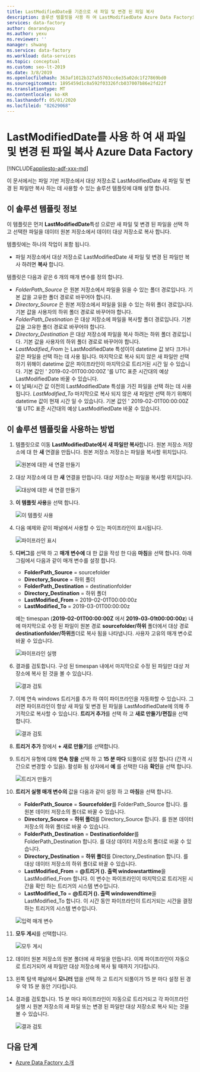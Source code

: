```yaml
---
title: LastModifiedDate를 기준으로 새 파일 및 변경 된 파일 복사
description: 솔루션 템플릿을 사용 하 여 LastModifiedDate Azure Data Factory으로 새 파일 및 변경 된 파일을 복사 하는 방법에 대해 알아봅니다.
services: data-factory
author: dearandyxu
ms.author: yexu
ms.reviewer: ''
manager: shwang
ms.service: data-factory
ms.workload: data-services
ms.topic: conceptual
ms.custom: seo-lt-2019
ms.date: 3/8/2019
ms.openlocfilehash: 363af1012b327a55703cc6e35a02dc1f27869bd0
ms.sourcegitcommit: 1895459d1c8a592f03326fcb037007b86e2fd22f
ms.translationtype: MT
ms.contentlocale: ko-KR
ms.lasthandoff: 05/01/2020
ms.locfileid: "82629068"
---
```

# <a name="copy-new-and-changed-files-by-lastmodifieddate-with-azure-data-factory"></a>LastModifiedDate를 사용 하 여 새 파일 및 변경 된 파일 복사 Azure Data Factory

[!INCLUDE[appliesto-adf-xxx-md](includes/appliesto-adf-xxx-md.md)]

이 문서에서는 파일 기반 저장소에서 대상 저장소로 LastModifiedDate 새 파일 및 변경 된 파일만 복사 하는 데 사용할 수 있는 솔루션 템플릿에 대해 설명 합니다. 

## <a name="about-this-solution-template"></a>이 솔루션 템플릿 정보

이 템플릿은 먼저 **LastModifiedDate**특성 으로만 새 파일 및 변경 된 파일을 선택 하 고 선택한 파일을 데이터 원본 저장소에서 데이터 대상 저장소로 복사 합니다.

템플릿에는 하나의 작업이 포함 됩니다.
- 파일 저장소에서 대상 저장소로 LastModifiedDate 새 파일 및 변경 된 파일만 복사 하려면 **복사** 합니다.

템플릿은 다음과 같은 6 개의 매개 변수를 정의 합니다.
-  *FolderPath_Source* 은 원본 저장소에서 파일을 읽을 수 있는 폴더 경로입니다. 기본 값을 고유한 폴더 경로로 바꾸어야 합니다.
-  *Directory_Source* 은 원본 저장소에서 파일을 읽을 수 있는 하위 폴더 경로입니다. 기본 값을 사용자의 하위 폴더 경로로 바꾸어야 합니다.
-  *FolderPath_Destination* 은 대상 저장소에 파일을 복사할 폴더 경로입니다. 기본 값을 고유한 폴더 경로로 바꾸어야 합니다.
-  *Directory_Destination* 은 대상 저장소에 파일을 복사 하려는 하위 폴더 경로입니다. 기본 값을 사용자의 하위 폴더 경로로 바꾸어야 합니다.
-  *LastModified_From* 는 LastModifiedDate 특성이이 datetime 값 보다 크거나 같은 파일을 선택 하는 데 사용 됩니다.  마지막으로 복사 되지 않은 새 파일만 선택 하기 위해이 datetime 값은 파이프라인이 마지막으로 트리거된 시간 일 수 있습니다. 기본 값인 ' 2019-02-01T00:00:00Z '를 UTC 표준 시간대의 예상 LastModifiedDate 바꿀 수 있습니다. 
-  이 날짜/시간 값 이전의 LastModifiedDate 특성을 가진 파일을 선택 하는 데 사용 됩니다. *LastModified_To* 마지막으로 복사 되지 않은 새 파일만 선택 하기 위해이 datetime 값이 현재 시간 일 수 있습니다.  기본 값인 ' 2019-02-01T00:00:00Z '를 UTC 표준 시간대의 예상 LastModifiedDate 바꿀 수 있습니다. 

## <a name="how-to-use-this-solution-template"></a>이 솔루션 템플릿을 사용하는 방법

1. 템플릿으로 이동 **LastModifiedDate에서 새 파일만 복사**합니다. 원본 저장소 저장소에 대 한 **새** 연결을 만듭니다. 원본 저장소 저장소는 파일을 복사할 위치입니다.

    ![원본에 대한 새 연결 만들기](media/solution-template-copy-new-files-lastmodifieddate/copy-new-files-lastmodifieddate1.png)
    
2. 대상 저장소에 대 한 **새** 연결을 만듭니다. 대상 저장소는 파일을 복사할 위치입니다. 

    ![대상에 대한 새 연결 만들기](media/solution-template-copy-new-files-lastmodifieddate/copy-new-files-lastmodifieddate3.png)

3. **이 템플릿 사용**을 선택 합니다.

    ![이 템플릿 사용](media/solution-template-copy-new-files-lastmodifieddate/copy-new-files-lastmodifieddate4.png)
    
4. 다음 예제와 같이 패널에서 사용할 수 있는 파이프라인이 표시됩니다.

    ![파이프라인 표시](media/solution-template-copy-new-files-lastmodifieddate/copy-new-files-lastmodifieddate5.png)

5. **디버그**를 선택 하 고 **매개 변수에** 대 한 값을 작성 한 다음 **마침**을 선택 합니다.  아래 그림에서 다음과 같이 매개 변수를 설정 합니다.
   - **FolderPath_Source** = sourcefolder
   - **Directory_Source** = 하위 폴더
   - **FolderPath_Destination** = destinationfolder
   - **Directory_Destination** = 하위 폴더
   - **LastModified_From** = 2019-02-01T00:00:00z
   - **LastModified_To** = 2019-03-01T00:00:00z
    
    예는 timespan (**2019-02-01T00:00:00Z** 에서 **2019-03-01t00:00:00z**) 내에 마지막으로 수정 된 파일이 원본 경로 **sourcefolder/하위** 폴더에서 대상 경로 **destinationfolder/하위**폴더로 복사 됨을 나타냅니다.  사용자 고유의 매개 변수로 바꿀 수 있습니다.

    ![파이프라인 실행](media/solution-template-copy-new-files-lastmodifieddate/copy-new-files-lastmodifieddate6.png)

6. 결과를 검토합니다. 구성 된 timespan 내에서 마지막으로 수정 된 파일만 대상 저장소에 복사 된 것을 볼 수 있습니다.

    ![결과 검토](media/solution-template-copy-new-files-lastmodifieddate/copy-new-files-lastmodifieddate7.png)
    
7. 이제 연속 windows 트리거를 추가 하 여이 파이프라인을 자동화할 수 있습니다. 그러면 파이프라인이 항상 새 파일 및 변경 된 파일을 LastModifiedDate에 의해 주기적으로 복사할 수 있습니다.  **트리거 추가**를 선택 하 고 **새로 만들기/편집**을 선택 합니다.

    ![결과 검토](media/solution-template-copy-new-files-lastmodifieddate/copy-new-files-lastmodifieddate8.png)
    
8. **트리거 추가** 창에서 **+ 새로 만들기**를 선택합니다.

9. 트리거 유형에 대해 **연속 창을** 선택 하 고 **15 분 마다** 되풀이로 설정 합니다 (간격 시간으로 변경할 수 있음). 활성화 됨 상자에서 **예** 를 선택한 다음 **확인**을 선택 합니다.

    ![트리거 만들기](media/solution-template-copy-new-files-lastmodifieddate/copy-new-files-lastmodifieddate10.png)    
    
10. **트리거 실행 매개 변수의** 값을 다음과 같이 설정 하 고 **마침**을 선택 합니다.
    - **FolderPath_Source** = **Sourcefolder**를 FolderPath_Source 합니다.  를 원본 데이터 저장소의 폴더로 바꿀 수 있습니다.
    - **Directory_Source** = **하위 폴더**를 Directory_Source 합니다.  를 원본 데이터 저장소의 하위 폴더로 바꿀 수 있습니다.
    - **FolderPath_Destination** = **Destinationfolder**를 FolderPath_Destination 합니다.  를 대상 데이터 저장소의 폴더로 바꿀 수 있습니다.
    - **Directory_Destination** = **하위 폴더**를 Directory_Destination 합니다.  를 대상 데이터 저장소의 하위 폴더로 바꿀 수 있습니다.
    - **LastModified_From** =  **\@트리거 (). 출력 windowstarttime**을 LastModified_From 합니다.  이 변수는 파이프라인이 마지막으로 트리거된 시간을 확인 하는 트리거의 시스템 변수입니다.
    - **LastModified_To** = **\@트리거 (). 출력 windowendtime**을 LastModified_To 합니다.  이 시간 동안 파이프라인이 트리거되는 시간을 결정 하는 트리거의 시스템 변수입니다.
    
    ![입력 매개 변수](media/solution-template-copy-new-files-lastmodifieddate/copy-new-files-lastmodifieddate11.png)
    
11. **모두 게시**를 선택합니다.
    
    ![모두 게시](media/solution-template-copy-new-files-lastmodifieddate/copy-new-files-lastmodifieddate12.png)

12. 데이터 원본 저장소의 원본 폴더에 새 파일을 만듭니다.  이제 파이프라인이 자동으로 트리거되어 새 파일만 대상 저장소에 복사 될 때까지 기다립니다.

13. 왼쪽 탐색 패널에서 **모니터** 탭을 선택 하 고 트리거 되풀이가 15 분 마다 설정 된 경우 약 15 분 동안 기다립니다. 

14. 결과를 검토합니다. 15 분 마다 파이프라인이 자동으로 트리거되고 각 파이프라인 실행 시 원본 저장소의 새 파일 또는 변경 된 파일만 대상 저장소로 복사 되는 것을 볼 수 있습니다.

    ![결과 검토](media/solution-template-copy-new-files-lastmodifieddate/copy-new-files-lastmodifieddate15.png)
    
## <a name="next-steps"></a>다음 단계

- [Azure Data Factory 소개](introduction.md)
